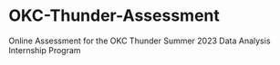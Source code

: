 # OKC-Thunder-Assessment
Online Assessment for the OKC Thunder Summer 2023 Data Analysis Internship Program
